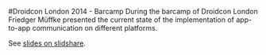 #Droidcon London 2014 - Barcamp
During the barcamp of Droidcon London Friedger Müffke presented the current state of the implementation of app-to-app communication 
on different platforms. 

See [slides on slidshare](http://slideshare.net/friedger/web-wishes-intents-droidcon-london-2014). 
